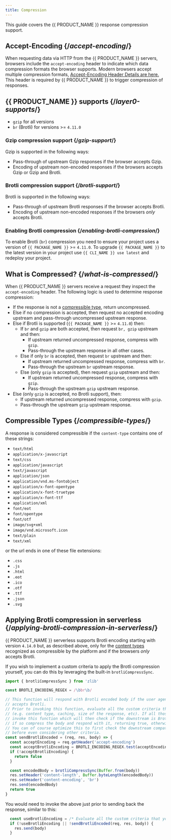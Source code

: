 ```yaml
---
title: Compression
---
```


This guide covers the {{ PRODUCT_NAME }} response compression support.

## Accept-Encoding {/*accept-encoding*/}

When requesting data via HTTP from the {{ PRODUCT_NAME }} servers, browsers include the `accept-encoding` header to indicate which data compression formats the browser supports. Modern browsers accept multiple compression formats, [Accept-Encoding Header Details are here.](https://developer.mozilla.org/en-US/docs/Web/HTTP/Headers/Accept-Encoding) This header is required by {{ PRODUCT_NAME }} to trigger compression of responses.

## {{ PRODUCT_NAME }} supports {/*layer0-supports*/}

* `gzip` for all versions
* `br` (Brotli) for versions >= `4.11.0`

### Gzip compression support {/*gzip-support*/}

Gzip is supported in the following ways:

* Pass-through of upstream Gzip responses if the browser accepts Gzip.
* Encoding of upstream non-encoded responses if the browsers accepts Gzip or Gzip and Brotli.

### Brotli compression support {/*brotli-support*/}

Brotli is supported in the following ways:

* Pass-through of upstream Brotli responses if the browser accepts Brotli.
* Encoding of upstream non-encoded responses if the browsers *only* accepts Brotli.

### Enabling Brotli compression {/*enabling-brotli-compression*/}

To enable Brotli (`br`) compression you need to ensure your project uses a version of `{{ PACKAGE_NAME }}` >= `4.11.0`. To upgrade `{{ PACKAGE_NAME }}` to the latest version in your project use `{{ CLI_NAME }} use latest` and redeploy your project.

## What is Compressed? {/*what-is-compressed*/}

When {{ PRODUCT_NAME }} servers receive a request they inspect the `accept-encoding` header. The following logic is used to determine response compression:

* If the response is not a [compressible type](#compressible-types), return uncompressed.
* Else if no compression is accepted, then request no accepted encoding upstream and pass-through uncompressed upstream response.
* Else if Brotli is supported (`{{ PACKAGE_NAME }}` >= `4.11.0`) then:
    * If `br` and `gzip` are both accepted, then request `br, gzip` upstream and then:
        * If upstream returned uncompressed response, compress with `gzip`.
        * Pass-through the upstream response in all other cases.
    * Else if only `br` is accepted, then request `br` upstream and then:
        * If upstream returned uncompressed response, compress with `br`.
        * Pass-through the upstream `br` upstream response.
    * Else (only `gzip` is accepted), then request `gzip` upstream and then:
        * If upstream returned uncompressed response, compress with `gzip`.
        * Pass-through the upstream `gzip` upstream response.
* Else (only `gzip` is accepted, no Brotli support), then:
    * If upstream returned uncompressed response, compress with `gzip`.
    * Pass-through the upstream `gzip` upstream response.

## Compressible Types {/*compressible-types*/}

A response is considered compressible if the `content-type` contains one of these strings:

* `text/html`
* `application/x-javascript`
* `text/css`
* `application/javascript`
* `text/javascript`
* `application/json`
* `application/vnd.ms-fontobject`
* `application/x-font-opentype`
* `application/x-font-truetype`
* `application/x-font-ttf`
* `application/xml`
* `font/eot`
* `font/opentype`
* `font/otf`
* `image/svg+xml`
* `image/vnd.microsoft.icon`
* `text/plain`
* `text/xml`

or the url ends in one of these file extensions:

* `.css`
* `.js`
* `.html`
* `.eot`
* `.ico`
* `.otf`
* `.ttf`
* `.json`
* `.svg`

## Applying Brotli compression in serverless {/*applying-brotli-compression-in-serverless*/}

{{ PRODUCT_NAME }} serverless supports Brotli encoding starting with version `4.14.0` but, as described above, only for the [content types](#compressible-types) recognized as compressible by the platform and if the browsers *only* accepts Brotli.

If you wish to implement a custom criteria to apply the Brotli compression yourself, you can do this by leveraging the built-in `brotliCompressSync`.

```js
import { brotliCompressSync } from 'zlib'

const BROTLI_ENCODING_REGEX = /\bbr\b/

// This function will respond with Brotli encoded body if the user agent
// accepts Brotli.
// Prior to invoking this function, evaluate all the custom criteria that you want to apply
// (e.g. content type, caching, size of the response, etc). If all those are satisfied then
// invoke this function which will then check if the downstream is Brotli compatible and
// if so compress the body and respond with it, returning true, otherwise returning false.
// You can of course optimize this to first check the downstream compatibility
// before even considering other criteria.
const sendBrotliEncoded = (req, res, body) => {
  const acceptEncoding = req.getHeader('accept-encoding')
  const acceptBrotliEncoding = BROTLI_ENCODING_REGEX.test(acceptEncoding)
  if (!acceptBrotliEncoding) {
    return false
  }

  const encodedBody = brotliCompressSync(Buffer.from(body))
  res.setHeader('content-length', Buffer.byteLength(encodedBody))
  res.setHeader('content-encoding', 'br')
  res.send(encodedBody)
  return true
}
```

You would need to invoke the above just prior to sending back the response, similar to this:

```js
  const useBrotliEncoding = /* Evaluate all the custom criteria that you would like to apply */;
  if (!useBrotliEncoding || !sendBrotliEncoded(req, res, body)) {
    res.send(body)
  }
```
